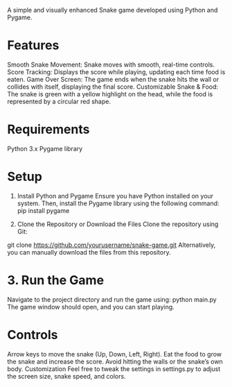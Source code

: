 A simple and visually enhanced Snake game developed using Python and Pygame.

# Features
Smooth Snake Movement: Snake moves with smooth, real-time controls.
Score Tracking: Displays the score while playing, updating each time food is eaten.
Game Over Screen: The game ends when the snake hits the wall or collides with itself, displaying the final score.
Customizable Snake & Food: The snake is green with a yellow highlight on the head, while the food is represented by a circular red shape.

# Requirements
Python 3.x
Pygame library

# Setup
1. Install Python and Pygame
Ensure you have Python installed on your system. Then, install the Pygame library using the following command:
pip install pygame

2. Clone the Repository or Download the Files
Clone the repository using Git:

git clone https://github.com/yourusername/snake-game.git
Alternatively, you can manually download the files from this repository.

# 3. Run the Game
Navigate to the project directory and run the game using:
python main.py
The game window should open, and you can start playing.

# Controls
Arrow keys to move the snake (Up, Down, Left, Right).
Eat the food to grow the snake and increase the score.
Avoid hitting the walls or the snake’s own body.
Customization
Feel free to tweak the settings in settings.py to adjust the screen size, snake speed, and colors.


